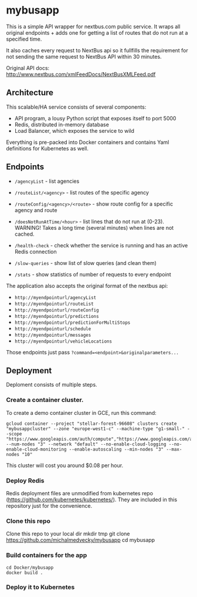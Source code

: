 # mybusapp

This is a simple API wrapper for nextbus.com public service. It wraps all original endpoints + adds one for getting a list of routes that do not run at a specified time.

It also caches every request to NextBus api so it fullfills the requirement for not sending the same request to NextBus API within 30 minutes.

Original API docs: http://www.nextbus.com/xmlFeedDocs/NextBusXMLFeed.pdf

## Architecture

This scalable/HA service consists of several components:
- API program, a lousy Python script that exposes itself to port 5000
- Redis, distributed in-memory database
- Load Balancer, which exposes the service to wild

Everything is pre-packed into Docker containers and contains Yaml definitions for Kubernetes as well.

## Endpoints

* `/agencyList` - list agencies
* `/routeList/<agency>` - list routes of the specific agency
* `/routeConfig/<agency>/<route>` - show route config for a specific agency and route

* `/doesNotRunAtTime/<hour>` - list lines that do not run at <hour> (0-23). WARNING! Takes a long time (several minutes) when lines are not cached.
* `/health-check` - check whether the service is running and has an active Redis connection
* `/slow-queries` - show list of slow queries (and clean them)
* `/stats` - show statistics of number of requests to every endpoint
 
The application also accepts the original format of the nextbus api:

* `http://myendpointurl/agencyList`
* `http://myendpointurl/routeList`
* `http://myendpointurl/routeConfig`
* `http://myendpointurl/predictions`
* `http://myendpointurl/predictionForMultiStops`
* `http://myendpointurl/schedule`
* `http://myendpointurl/messages`
* `http://myendpointurl/vehicleLocations`

Those endpoints just pass `?command=<endpoint>&originalparameters...`

## Deployment

Deploment consists of multiple steps. 

### Create a container cluster.

To create a demo container cluster in GCE, run this command:

    gcloud container --project "stellar-forest-96608" clusters create "mybusappcluster" --zone "europe-west1-c" --machine-type "g1-small-" --scope "https://www.googleapis.com/auth/compute","https://www.googleapis.com/auth/devstorage.read_only","https://www.googleapis.com/auth/logging.write","https://www.googleapis.com/auth/servicecontrol","https://www.googleapis.com/auth/service.management.readonly" --num-nodes "3" --network "default" --no-enable-cloud-logging --no-enable-cloud-monitoring --enable-autoscaling --min-nodes "3" --max-nodes "10"

This cluster will cost you around $0.08 per hour.

### Deploy Redis 

Redis deployment files are unmodified from kubernetes repo (https://github.com/kubernetes/kubernetes/). They are included in this repository just for the convenience.

    
### Clone this repo

Clone this repo to your local dir
    mkdir tmp
    git clone https://github.com/michalmedvecky/mybusapp
    cd mybusapp
 
### Build containers for the app
    cd Docker/mybusapp
    docker build .

### Deploy it to Kubernetes

